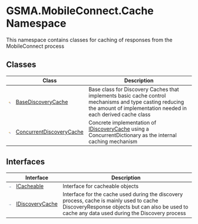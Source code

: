 GSMA.MobileConnect.Cache Namespace
==================================
This namespace contains classes for caching of responses from the MobileConnect process


Classes
-------

                | Class                         | Description                                                                                                                                                              
--------------- | ----------------------------- | ------------------------------------------------------------------------------------------------------------------------------------------------------------------------ 
![Public class] | [BaseDiscoveryCache][1]       | Base class for Discovery Caches that implements basic cache control mechanisms and type casting reducing the amount of implementation needed in each derived cache class 
![Public class] | [ConcurrentDiscoveryCache][2] | Concrete implementation of [IDiscoveryCache][3] using a ConcurrentDictionary as the internal caching mechanism                                                           


Interfaces
----------

                    | Interface            | Description                                                                                                                                                                                 
------------------- | -------------------- | ------------------------------------------------------------------------------------------------------------------------------------------------------------------------------------------- 
![Public interface] | [ICacheable][4]      | Interface for cacheable objects                                                                                                                                                             
![Public interface] | [IDiscoveryCache][3] | Interface for the cache used during the discovery process, cache is mainly used to cache DiscoveryResponse objects but can also be used to cache any data used during the Discovery process 

[1]: BaseDiscoveryCache/README.md
[2]: ConcurrentDiscoveryCache/README.md
[3]: IDiscoveryCache/README.md
[4]: ICacheable/README.md
[5]: ../_icons/Help.png
[Public class]: ../_icons/pubclass.gif "Public class"
[Public interface]: ../_icons/pubinterface.gif "Public interface"